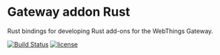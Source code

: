 # Gateway addon Rust

Rust bindings for developing Rust add-ons for the WebThings Gateway.

[![Build Status](https://github.com/WebThingsIO/gateway-addon-rust/workflows/Build/badge.svg?branch=master)](https://github.com/WebThingsIO/gateway-addon-rust/actions?query=workflow%3ABuild)
[![license](https://img.shields.io/badge/license-MPL--2.0-blue.svg)](LICENSE)
